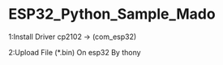 # ESP32_Python_Sample_Mado

1:Install Driver cp2102 -> (com_esp32)


2:Upload File (*.bin) On esp32 By thony
